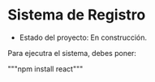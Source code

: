 <h1>Sistema de Registro</h1>

- Estado del proyecto: En construcción.

Para ejecutra el sistema, debes poner:

"""npm install react"""
